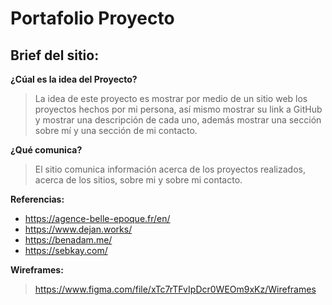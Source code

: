 # Portafolio Proyecto

## Brief del sitio:

**¿Cúal es la idea del Proyecto?**

> La idea de este proyecto es mostrar por medio de un sitio web los proyectos hechos por mi persona, así mismo mostrar su link a GitHub y mostrar una descripción de cada uno, además mostrar una sección sobre mí y una sección de mi contacto. 

**¿Qué comunica?**

> El sitio comunica información acerca de los proyectos realizados, acerca de los sitios, sobre mi y sobre mi contacto.

**Referencias:**

- https://agence-belle-epoque.fr/en/
- https://www.dejan.works/
- https://benadam.me/
- https://sebkay.com/

**Wireframes:**

> https://www.figma.com/file/xTc7rTFvIpDcr0WEOm9xKz/Wireframes
